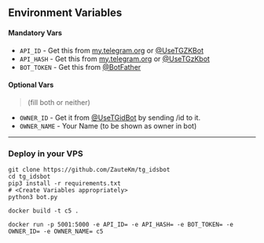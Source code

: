 ## Environment Variables

#### Mandatory Vars

- `API_ID` - Get this from [my.telegram.org](https://my.telegram.org/auth) or [@UseTGZKBot](https://t.me/usetgzkbot)
- `API_HASH` - Get this from [my.telegram.org](https://my.telegram.org/auth) or [@UseTGzKbot](https://t.me/usetgzkbot)
- `BOT_TOKEN` - Get this from [@BotFather](https://t.me/BotFather)

#### Optional Vars

> (fill both or neither)

- `OWNER_ID` - Get it from [@UseTGidBot](https://t.me/UseTGidBot) by sending /id to it.
- `OWNER_NAME` - Your Name (to be shown as owner in bot)

---

### Deploy in your VPS

```
git clone https://github.com/ZauteKm/tg_idsbot
cd tg_idsbot
pip3 install -r requirements.txt
# <Create Variables appropriately>
python3 bot.py
```

```
docker build -t c5 .

docker run -p 5001:5000 -e API_ID= -e API_HASH= -e BOT_TOKEN= -e OWNER_ID= -e OWNER_NAME= c5


```
